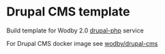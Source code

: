 # Drupal CMS template

Build template for Wodby 2.0 [drupal-php](https://github.com/wodby/service-drupal-php) service 

For Drupal CMS docker image see [wodby/drupal-cms](https://github.com/wodby/drupal-cms)
